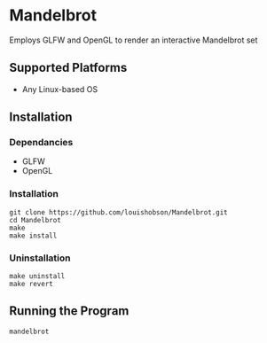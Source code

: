 # Mandelbrot #

Employs GLFW and OpenGL to render an interactive Mandelbrot set

## Supported Platforms ##

* Any Linux-based OS

## Installation ##

### Dependancies ###

* GLFW
* OpenGL

### Installation ###

```
git clone https://github.com/louishobson/Mandelbrot.git
cd Mandelbrot
make
make install
```

### Uninstallation ###

```
make uninstall
make revert
```

## Running the Program ##

```
mandelbrot
```
